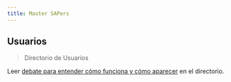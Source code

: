 ```yaml
---
title: Master SAPers
---
```


## Usuarios

> Directorio de Usuarios 

Leer [debate para entender cómo funciona y cómo aparecer](https://foros.consultoria-sap.com/t/directorio-de-usuarios-sap-sapers/67579) en el directorio.
